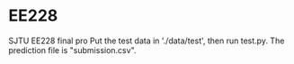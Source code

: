 # EE228
SJTU EE228 final pro
Put the test data in './data/test', then run test.py. The prediction file is "submission.csv".
